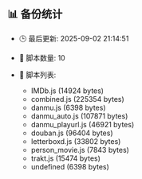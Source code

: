 ## 📊 备份统计

- 🕒 最后更新: 2025-09-02 21:14:51
- 📁 脚本数量: 10
- 📄 脚本列表:

  - IMDb.js (14924 bytes)
  - combined.js (225354 bytes)
  - danmu.js (6398 bytes)
  - danmu_auto.js (107871 bytes)
  - danmu_playurl.js (46921 bytes)
  - douban.js (96404 bytes)
  - letterboxd.js (33802 bytes)
  - person_movie.js (7843 bytes)
  - trakt.js (15474 bytes)
  - undefined (6398 bytes)
